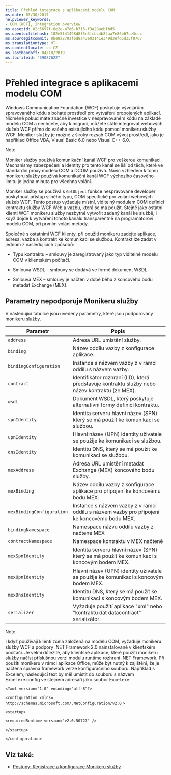 ```yaml
---
title: Přehled integrace s aplikacemi modelu COM
ms.date: 03/30/2017
helpviewer_keywords:
- COM [WCF], integration overview
ms.assetid: 02c5697f-6e2e-47d6-b715-f3a28aebfbd5
ms.openlocfilehash: 182e5f41498d8f5e3fcbc4b84aa7e86b67ce3ccc
ms.sourcegitcommit: 0be8a279af6d8a43e03141e349d3efd5d35f8767
ms.translationtype: MT
ms.contentlocale: cs-CZ
ms.lasthandoff: 04/18/2019
ms.locfileid: "59087622"
---
```

# <a name="integrating-with-com-applications-overview"></a>Přehled integrace s aplikacemi modelu COM
Windows Communication Foundation (WCF) poskytuje vývojářům spravovaného kódu s bohaté prostředí pro vytváření propojených aplikací. Nicméně pokud máte značné investice v nespravovaném kódu na základě modelu COM a nechcete, aby k migraci, můžete stále integrovat webových služeb WCF přímo do vašeho existujícího kódu pomocí monikeru služby WCF. Moniker služby je možné z široký rozsah COM vývoj prostředí, jako je například Office VBA, Visual Basic 6.0 nebo Visual C++ 6.0.  
  
> [!NOTE]
>  Moniker služby používá komunikační kanál WCF pro veškerou komunikaci. Mechanismy zabezpečení a identity pro tento kanál se liší od těch, které ve standardní proxy modelu COM a DCOM používá. Navíc vzhledem k tomu monikeru služby používá komunikační kanál WCF výchozího časového limitu je jedna minuta pro všechna volání.  
  
 Moniker služby se používá s `GetObject` funkce nespravované developer poskytnout přístup silného typu, COM specifické pro volání webových služeb WCF. Tento postup vyžaduje místní, viditelný modulem COM definici kontraktu služby WCF Web a vazbu, která se má použít. Stejně jako ostatní klienti WCF monikeru služby nezbytné vytvořit zadaný kanál ke službě, i když dojde k vytváření tohoto kanálu transparentně na programátorovi modelu COM, při prvním volání metody.  
  
 Společné s ostatními WCF klienty, při použití monikeru zadejte aplikace, adresa, vazba a kontrakt ke komunikaci se službou. Kontrakt lze zadat v jednom z následujících způsobů:  
  
-   Typu kontraktu – smlouvy je zaregistrovaný jako typ viditelné modelu COM v klientském počítači.  
  
-   Smlouva WSDL – smlouvy se dodává ve formě dokument WSDL.  
  
-   Smlouva MEX – smlouvy je načten v době běhu z koncového bodu metadat Exchange (MEX).  
  
## <a name="parameters-supported-by-the-service-moniker"></a>Parametry nepodporuje Monikeru služby  
 V následující tabulce jsou uvedeny parametry, které jsou podporovány monikeru služby.  
  
|Parametr|Popis|  
|---------------|-----------------|  
|`address`|Adresa URL umístění služby.|  
|`binding`|Název oddílu vazby z konfigurace aplikace.|  
|`bindingConfiguration`|Instance s názvem vazby z v rámci oddílu s názvem vazby.|  
|`contract`|Identifikátor rozhraní (IID), která představuje kontraktu služby nebo název kontraktu (ze MEX).|  
|`wsdl`|Dokument WSDL, který poskytuje alternativní formy definici kontraktu.|  
|`spnIdentity`|Identita serveru hlavní název (SPN) který se má použít ke komunikaci se službou.|  
|`upnIdentity`|Hlavní název (UPN) identity uživatele se použije ke komunikaci se službou.|  
|`dnsIdentity`|Identitu DNS, který se má použít ke komunikaci se službou.|  
|`mexAddress`|Adresa URL umístění metadat Exchange (MEX) koncového bodu služby.|  
|`mexBinding`|Název oddílu vazby z konfigurace aplikace pro připojení ke koncovému bodu MEX.|  
|`mexBindingConfiguration`|Instance s názvem vazby z v rámci oddílu s názvem vazby pro připojení ke koncovému bodu MEX.|  
|`bindingNamespace`|Namespace názvu oddílu vazby z načtené MEX|  
|`contractNamespace`|Namespace kontraktu v MEX načtené|  
|`mexSpnIdentity`|Identita serveru hlavní název (SPN) který se má použít ke komunikaci s koncovým bodem MEX.|  
|`mexUpnIdentity`|Hlavní název (UPN) identity uživatele se použije ke komunikaci s koncovým bodem MEX.|  
|`mexDnsIdentity`|Identitu DNS, který se má použít ke komunikaci s koncovým bodem MEX.|  
|`serializer`|Vyžaduje použití aplikace "xml" nebo "kontraktu dat datacontract" serializátor.|  
  
> [!NOTE]
>  I když používají klienti zcela založená na modelu COM, vyžaduje monikeru služby WCF a podpory .NET Framework 2.0 nainstalované v klientském počítači. Je velmi důležité, aby klientské aplikace, které použití monikeru služby načíst příslušnou verzi modulu runtime rozhraní .NET Framework. Při použití monikeru v rámci aplikace Office, může být nutný k zajištění, že je načtena správná framework verze konfiguračního souboru. Například s Excelem, následující text by měl umístit do souboru s názvem Excel.exe.config ve stejném adresáři jako soubor Excel.exe:  
>   
>  `<?xml version="1.0" encoding="utf-8"?>`  
>   
>  `<configuration xmlns=` `http://schemas.microsoft.com/.NetConfiguration/v2.0` `>`  
>   
>  `<startup>`  
>   
>  `<requiredRuntime version="v2.0.50727" />`  
>   
>  `</startup>`  
>   
>  `</configuration>`  
  
## <a name="see-also"></a>Viz také:

- [Postupy: Registrace a konfigurace Monikeru služby](../../../../docs/framework/wcf/feature-details/how-to-register-and-configure-a-service-moniker.md)
